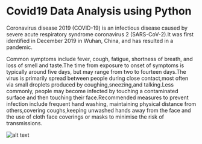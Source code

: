 #  Covid19 Data Analysis using Python

Coronavirus disease 2019 (COVID-19) is an infectious disease caused by severe acute respiratory syndrome coronavirus 2 (SARS-CoV-2).It was first identified in December 2019 in Wuhan, China, and has resulted in a pandemic.

Common symptoms include fever, cough, fatigue, shortness of breath, and loss of smell and taste.The time from exposure to onset of symptoms is typically around five days, but may range from two to fourteen days.The virus is primarily spread between people during close contact,most often via small droplets produced by coughing,sneezing,and talking.Less commonly, people may become infected by touching a contaminated surface and then touching their face.Recommended measures to prevent infection include frequent hand washing, maintaining physical distance from others,covering coughs,keeping unwashed hands away from the face and the use of cloth face coverings or masks to minimise the risk of transmissions.

![alt text](https://www.fastandup.in//images/blog-images/img/prevention-and-protection-from-corona-virus-3.jpg)

